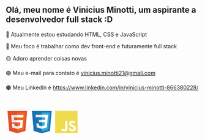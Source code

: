 ## Olá, meu nome é Vinicius Minotti, um aspirante a desenvolvedor full stack :D


🔴 Atualmente estou estudando HTML, CSS e JavaScript

🔵 Meu foco é trabalhar como dev front-end e futuramente full stack

🟡 Adoro aprender coisas novas

🟢 Meu e-mail para contato é vinicius.minotti21@gmail.com

🟤 Meu LinkedIn é https://www.linkedin.com/in/vinicius-minotti-866380228/


  
##
  
<div style="display: inline_block"><br>
  <img align="center" alt="HTML" height="60" width="60" src="https://raw.githubusercontent.com/devicons/devicon/master/icons/html5/html5-original.svg">
  <img align="center" alt="CSS" height="60" width="60" src="https://raw.githubusercontent.com/devicons/devicon/master/icons/css3/css3-original.svg">
  <img align="center" alt="Js" height="60" width="60" src="https://raw.githubusercontent.com/devicons/devicon/master/icons/javascript/javascript-plain.svg">
</div>



